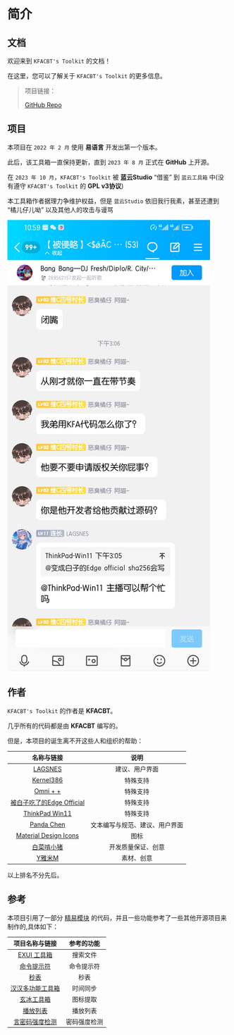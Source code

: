 # 简介

## 文档

欢迎来到 `KFACBT's Toolkit` 的文档！

在这里，您可以了解关于 `KFACBT's Toolkit` 的更多信息。

> 项目链接：
>
> [GitHub Repo](https://github.com/gytxtx/KFACBT_Toolkit)

## 项目

本项目在 `2022 年 2 月` 使用 **易语言** 开发出第一个版本。


此后，该工具箱一直保持更新，直到 `2023 年 8 月` 正式在 **GitHub** 上开源。

在 `2023 年 10 月`，`KFACBT's Toolkit` 被 **蓝云Studio** “借鉴” 到 `蓝云工具箱` 中(没有遵守 `KFACBT's Toolkit` 的 **GPL v3协议**)

本工具箱作者据理力争维护权益，但是 `蓝云Studio` 依旧我行我素，甚至还遭到 “橘儿仔儿呦” 以及其他人的攻击与谩骂

![Image 1](./images/ck.jpg "Image 1")

## 作者

`KFACBT's Toolkit` 的作者是 **KFACBT**。

几乎所有的代码都是由 **KFACBT** 编写的。

但是，本项目的诞生离不开这些人和组织的帮助：

| 名称与链接 | 说明 |
| :---: | :---: |
| [LAGSNES](https://space.bilibili.com/1333372502) | 建议、用户界面 |
| [Kernel386]() | 特殊支持 |
| [Omni + +]() | 特殊支持 |
| [被白子吃了的Edge Official](https://space.bilibili.com/1307281988) | 特殊支持 |
| [ThinkPad Win11](https://space.bilibili.com/1793334485) | 特殊支持 |
| [Panda Chen](https://space.bilibili.com/375276783) | 文本编写与规范、建议、用户界面 |
| [Material Design Icons](https://github.com/google/material-design-icons) | 图标 |
| [白菜啃小猪](https://space.bilibili.com/522535396) | 开发质量保证、创意 |
| [Y雅米M](https://space.bilibili.com/284572130) | 素材、创意 |

以上排名不分先后。

## 参考

本项目引用了一部分 [精易模块](https://ec.125.la/) 的代码，并且一些功能参考了一些其他开源项目来制作的,具体如下：

| 项目名称与链接 | 参考的功能 |
| :---: | :---: |
| [EXUI 工具箱](https://bbs.125.la/forum.php?mod=viewthread&tid=13941992) | 搜索文件 |
| [命令提示符](https://bbs.125.la/forum.php?mod=viewthread&tid=136547) | 命令提示符 |
| [秒表](https://bbs.125.la/forum.php?mod=viewthread&tid=92362) | 秒表 |
| [汉汉多功能工具箱](https://bbs.125.la/forum.php?mod=viewthread&tid=13909175) | 时间同步 |
| [玄冰工具箱](https://bbs.125.la/forum.php?mod=viewthread&tid=14729179) | 图标提取 |
| [播放列表](https://bbs.125.la/forum.php?mod=viewthread&tid=14524236) | 播放列表 |
| [言密码强度检测](https://bbs.125.la/forum.php?mod=viewthread&tid=13694684) | 密码强度检测 |

